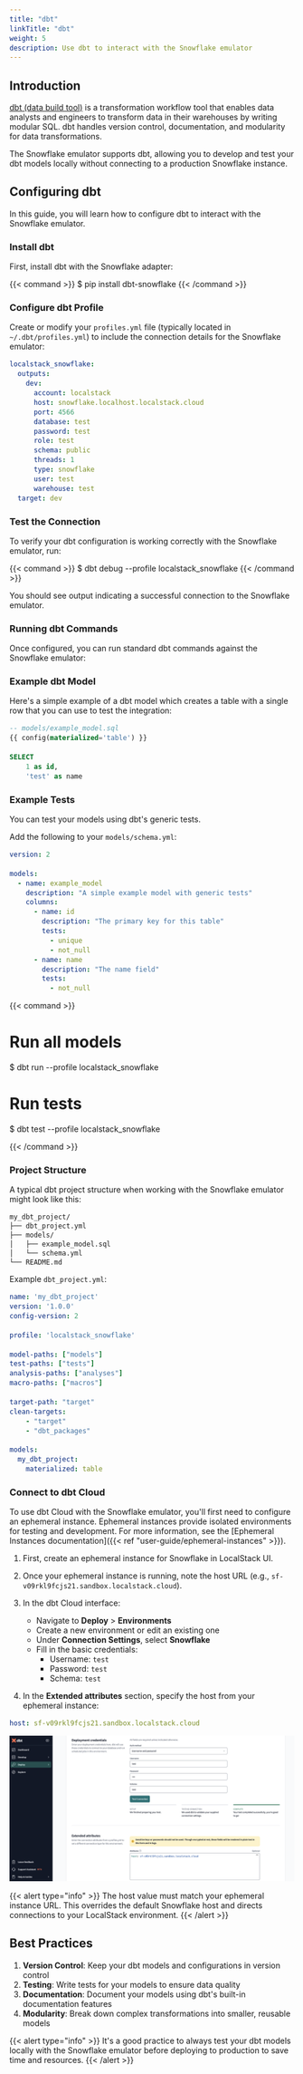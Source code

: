 ```yaml
---
title: "dbt"
linkTitle: "dbt"
weight: 5
description: Use dbt to interact with the Snowflake emulator
---
```


## Introduction

[dbt (data build tool)](https://www.getdbt.com/) is a transformation workflow tool that enables data analysts and engineers to transform data in their warehouses by writing modular SQL. dbt handles version control, documentation, and modularity for data transformations.

The Snowflake emulator supports dbt, allowing you to develop and test your dbt models locally without connecting to a production Snowflake instance.

## Configuring dbt

In this guide, you will learn how to configure dbt to interact with the Snowflake emulator.

### Install dbt

First, install dbt with the Snowflake adapter:

{{< command >}}
$ pip install dbt-snowflake
{{< /command >}}

### Configure dbt Profile

Create or modify your `profiles.yml` file (typically located in `~/.dbt/profiles.yml`) to include the connection details for the Snowflake emulator:

```yaml
localstack_snowflake:
  outputs:
    dev:
      account: localstack
      host: snowflake.localhost.localstack.cloud
      port: 4566
      database: test
      password: test
      role: test
      schema: public
      threads: 1
      type: snowflake
      user: test
      warehouse: test
  target: dev
```

### Test the Connection

To verify your dbt configuration is working correctly with the Snowflake emulator, run:

{{< command >}}
$ dbt debug --profile localstack_snowflake
{{< /command >}}

You should see output indicating a successful connection to the Snowflake emulator.

### Running dbt Commands

Once configured, you can run standard dbt commands against the Snowflake emulator:

### Example dbt Model

Here's a simple example of a dbt model which creates a table with a single row that you can use to test the integration:

```sql
-- models/example_model.sql
{{ config(materialized='table') }}

SELECT 
    1 as id,
    'test' as name
```

### Example Tests

You can test your models using dbt's generic tests.

Add the following to your `models/schema.yml`:

```yaml
version: 2

models:
  - name: example_model
    description: "A simple example model with generic tests"
    columns:
      - name: id
        description: "The primary key for this table"
        tests:
          - unique
          - not_null
      - name: name
        description: "The name field"
        tests:
          - not_null
```

{{< command >}}
# Run all models
$ dbt run --profile localstack_snowflake

# Run tests
$ dbt test --profile localstack_snowflake

{{< /command >}}

### Project Structure

A typical dbt project structure when working with the Snowflake emulator might look like this:

```
my_dbt_project/
├── dbt_project.yml
├── models/
│   ├── example_model.sql
│   └── schema.yml
└── README.md
```

Example `dbt_project.yml`:

```yaml
name: 'my_dbt_project'
version: '1.0.0'
config-version: 2

profile: 'localstack_snowflake'

model-paths: ["models"]
test-paths: ["tests"]
analysis-paths: ["analyses"]
macro-paths: ["macros"]

target-path: "target"
clean-targets:
    - "target"
    - "dbt_packages"

models:
  my_dbt_project:
    materialized: table
```

### Connect to dbt Cloud

To use dbt Cloud with the Snowflake emulator, you'll first need to configure an ephemeral instance. Ephemeral instances provide isolated environments for testing and development. For more information, see the [Ephemeral Instances documentation]({{< ref "user-guide/ephemeral-instances" >}}).

1. First, create an ephemeral instance for Snowflake in LocalStack UI.

2. Once your ephemeral instance is running, note the host URL (e.g., `sf-v09rkl9fcjs21.sandbox.localstack.cloud`).

3. In the dbt Cloud interface:
   - Navigate to **Deploy** > **Environments**
   - Create a new environment or edit an existing one
   - Under **Connection Settings**, select **Snowflake**
   - Fill in the basic credentials:
     * Username: `test`
     * Password: `test`
     * Schema: `test`

4. In the **Extended attributes** section, specify the host from your ephemeral instance:

```yaml
host: sf-v09rkl9fcjs21.sandbox.localstack.cloud
```

![dbt Cloud Configuration](dbt-cloud-config.png)

{{< alert type="info" >}}
The host value must match your ephemeral instance URL. This overrides the default Snowflake host and directs connections to your LocalStack environment.
{{< /alert >}}

## Best Practices

1. **Version Control**: Keep your dbt models and configurations in version control
2. **Testing**: Write tests for your models to ensure data quality
3. **Documentation**: Document your models using dbt's built-in documentation features
4. **Modularity**: Break down complex transformations into smaller, reusable models

{{< alert type="info" >}}
It's a good practice to always test your dbt models locally with the Snowflake emulator before deploying to production to save time and resources.
{{< /alert >}} 